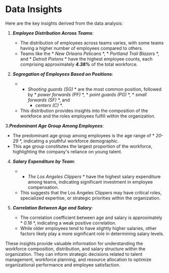 # Data Insights

Here are the key insights derived from the data analysis:

1. ***Employee Distribution Across Teams***:
   - The distribution of employees across teams varies, with some teams having a higher number of employees compared to others.
   - Teams like the * *New Orleans Pelicans* *, * *Portland Trail Blazers* *, and * *Detroit Pistons* * have the highest employee counts, each comprising approximately ***4.38%*** of the total workforce.

2. ***Segregation of Employees Based on Positions***:
   - * *Shooting guards (SG)* * are the most common position, followed by * *power forwards (PF)* *, * *point guards (PG)* *, * *small forwards (SF)* *, and
       * *centers (C)* *.
   - This distribution provides insights into the composition of the workforce and the roles employees fulfill within the organization.

3.***Predominant Age Group Among Employees***:
   - The predominant age group among employees is the age range of * *20-29* *, indicating a youthful workforce demographic.
   - This age group constitutes the largest proportion of the workforce, highlighting the company's reliance on young talent.

4. ***Salary Expenditure by Team***:
   - * *The Los Angeles Clippers* * have the highest salary expenditure among teams, indicating significant investment in employee compensation.
   - This suggests that the Los Angeles Clippers may have critical roles, specialized expertise, or strategic priorities within the organization.

5. ***Correlation Between Age and Salary***:
   - The correlation coefficient between age and salary is approximately * *0.16* *, indicating a weak positive correlation.
   - While older employees tend to have slightly higher salaries, other factors likely play a more significant role in determining salary levels.

These insights provide valuable information for understanding the workforce composition, distribution, and salary structure within the organization. 
They can inform strategic decisions related to talent management, workforce planning, and resource allocation to optimize organizational performance and employee satisfaction.
